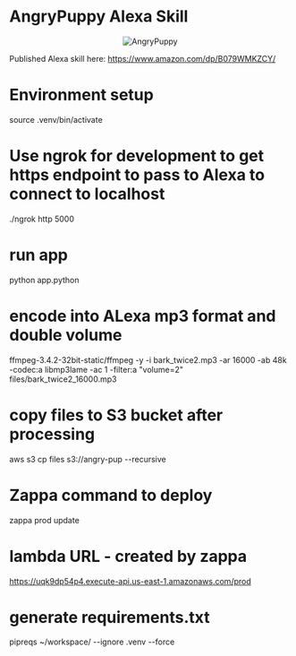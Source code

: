 # AngryPuppy Alexa Skill
<p align="center">
  <img src="https://images-na.ssl-images-amazon.com/images/I/615caIrH+EL.png" alt="AngryPuppy"/>
</p>

Published Alexa skill here:
https://www.amazon.com/dp/B079WMKZCY/

# Environment setup
source .venv/bin/activate

# Use ngrok for development to get https endpoint to pass to Alexa to connect to localhost
./ngrok http 5000

# run app
python app.python

# encode into ALexa mp3 format and double volume
ffmpeg-3.4.2-32bit-static/ffmpeg -y -i bark_twice2.mp3 -ar 16000 -ab 48k -codec:a libmp3lame -ac 1 -filter:a "volume=2"  files/bark_twice2_16000.mp3

# copy files to S3 bucket after processing
aws s3 cp files s3://angry-pup --recursive

# Zappa command to deploy
zappa prod update

# lambda URL - created by zappa
https://uqk9dp54p4.execute-api.us-east-1.amazonaws.com/prod

# generate requirements.txt
pipreqs ~/workspace/ --ignore .venv --force